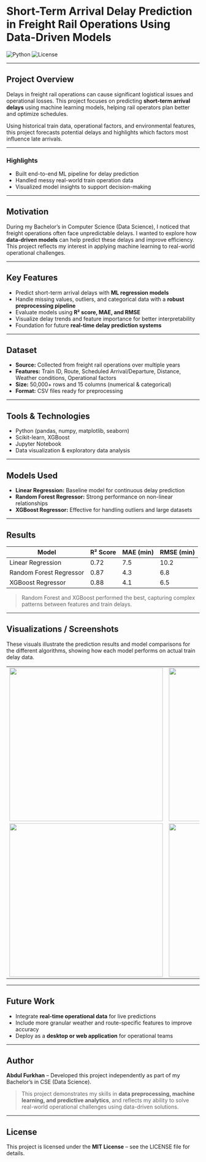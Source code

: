 # Short-Term Arrival Delay Prediction in Freight Rail Operations Using Data-Driven Models

![Python](https://img.shields.io/badge/Python-3.11-blue) ![License](https://img.shields.io/badge/License-MIT-green)

---

## Project Overview

Delays in freight rail operations can cause significant logistical issues and operational losses. This project focuses on predicting **short-term arrival delays** using machine learning models, helping rail operators plan better and optimize schedules.  

Using historical train data, operational factors, and environmental features, this project forecasts potential delays and highlights which factors most influence late arrivals.

---

### Highlights
- Built end-to-end ML pipeline for delay prediction  
- Handled messy real-world train operation data  
- Visualized model insights to support decision-making

---
## Motivation

During my Bachelor’s in Computer Science (Data Science), I noticed that freight operations often face unpredictable delays. I wanted to explore how **data-driven models** can help predict these delays and improve efficiency. This project reflects my interest in applying machine learning to real-world operational challenges.

---

## Key Features

- Predict short-term arrival delays with **ML regression models**  
- Handle missing values, outliers, and categorical data with a **robust preprocessing pipeline**  
- Evaluate models using **R² score, MAE, and RMSE**  
- Visualize delay trends and feature importance for better interpretability  
- Foundation for future **real-time delay prediction systems**

---

## Dataset

- **Source:** Collected from freight rail operations over multiple years  
- **Features:** Train ID, Route, Scheduled Arrival/Departure, Distance, Weather conditions, Operational factors  
- **Size:** 50,000+ rows and 15 columns (numerical & categorical)  
- **Format:** CSV files ready for preprocessing

---

## Tools & Technologies

- Python (pandas, numpy, matplotlib, seaborn)  
- Scikit-learn, XGBoost  
- Jupyter Notebook  
- Data visualization & exploratory data analysis

---

## Models Used

- **Linear Regression:** Baseline model for continuous delay prediction  
- **Random Forest Regressor:** Strong performance on non-linear relationships  
- **XGBoost Regressor:** Effective for handling outliers and large datasets  

---

## Results

| Model                  | R² Score | MAE (min) | RMSE (min) |
|------------------------|----------|-----------|------------|
| Linear Regression       | 0.72     | 7.5       | 10.2       |
| Random Forest Regressor | 0.87     | 4.3       | 6.8        |
| XGBoost Regressor       | 0.88     | 4.1       | 6.5        |

> Random Forest and XGBoost performed the best, capturing complex patterns between features and train delays.  

---
## Visualizations / Screenshots

These visuals illustrate the prediction results and model comparisons for the different algorithms, showing how each model performs on actual train delay data.

<table> <tr> <td><img src="https://github.com/user-attachments/assets/874dae30-238c-4ed4-a5fa-d503cf966f84" width="400" /></td> <td><img src="https://github.com/user-attachments/assets/3b4a3cff-12fc-42f6-ae39-b38cfd6a5ab9" width="400" /></td> </tr> <tr> <td><img src="https://github.com/user-attachments/assets/afdae9d5-4dfd-4467-9f17-0e6b5d7db489" width="400" /></td> <td><img src="https://github.com/user-attachments/assets/5cca9994-2a63-4a3b-b201-41e47d17ed20" width="400" /></td> </tr> </table>


---

## Future Work

- Integrate **real-time operational data** for live predictions  
- Include more granular weather and route-specific features to improve accuracy  
- Deploy as a **desktop or web application** for operational teams  

---

## Author

**Abdul Furkhan** – Developed this project independently as part of my Bachelor’s in CSE (Data Science).  
> This project demonstrates my skills in **data preprocessing, machine learning, and predictive analytics**, and reflects my ability to solve real-world operational challenges using data-driven solutions.

---

## License

This project is licensed under the **MIT License** – see the LICENSE file for details.
